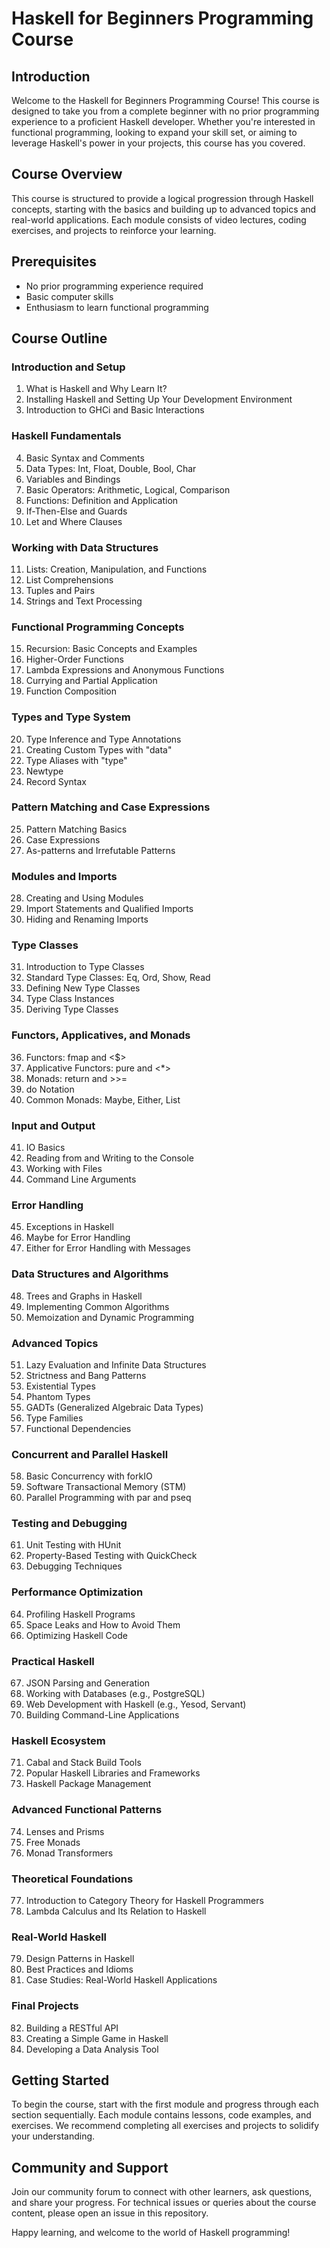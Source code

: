 # Haskell for Beginners Programming Course

## Introduction

Welcome to the Haskell for Beginners Programming Course! This course is designed to take you from a complete beginner with no prior programming experience to a proficient Haskell developer. Whether you're interested in functional programming, looking to expand your skill set, or aiming to leverage Haskell's power in your projects, this course has you covered.

## Course Overview

This course is structured to provide a logical progression through Haskell concepts, starting with the basics and building up to advanced topics and real-world applications. Each module consists of video lectures, coding exercises, and projects to reinforce your learning.

## Prerequisites

- No prior programming experience required
- Basic computer skills
- Enthusiasm to learn functional programming

## Course Outline

### Introduction and Setup
1. What is Haskell and Why Learn It?
2. Installing Haskell and Setting Up Your Development Environment
3. Introduction to GHCi and Basic Interactions

### Haskell Fundamentals
4. Basic Syntax and Comments
5. Data Types: Int, Float, Double, Bool, Char
6. Variables and Bindings
7. Basic Operators: Arithmetic, Logical, Comparison
8. Functions: Definition and Application
9. If-Then-Else and Guards
10. Let and Where Clauses

### Working with Data Structures
11. Lists: Creation, Manipulation, and Functions
12. List Comprehensions
13. Tuples and Pairs
14. Strings and Text Processing

### Functional Programming Concepts
15. Recursion: Basic Concepts and Examples
16. Higher-Order Functions
17. Lambda Expressions and Anonymous Functions
18. Currying and Partial Application
19. Function Composition

### Types and Type System
20. Type Inference and Type Annotations
21. Creating Custom Types with "data"
22. Type Aliases with "type"
23. Newtype
24. Record Syntax

### Pattern Matching and Case Expressions
25. Pattern Matching Basics
26. Case Expressions
27. As-patterns and Irrefutable Patterns

### Modules and Imports
28. Creating and Using Modules
29. Import Statements and Qualified Imports
30. Hiding and Renaming Imports

### Type Classes
31. Introduction to Type Classes
32. Standard Type Classes: Eq, Ord, Show, Read
33. Defining New Type Classes
34. Type Class Instances
35. Deriving Type Classes

### Functors, Applicatives, and Monads
36. Functors: fmap and <$>
37. Applicative Functors: pure and <*>
38. Monads: return and >>=
39. do Notation
40. Common Monads: Maybe, Either, List

### Input and Output
41. IO Basics
42. Reading from and Writing to the Console
43. Working with Files
44. Command Line Arguments

### Error Handling
45. Exceptions in Haskell
46. Maybe for Error Handling
47. Either for Error Handling with Messages

### Data Structures and Algorithms
48. Trees and Graphs in Haskell
49. Implementing Common Algorithms
50. Memoization and Dynamic Programming

### Advanced Topics
51. Lazy Evaluation and Infinite Data Structures
52. Strictness and Bang Patterns
53. Existential Types
54. Phantom Types
55. GADTs (Generalized Algebraic Data Types)
56. Type Families
57. Functional Dependencies

### Concurrent and Parallel Haskell
58. Basic Concurrency with forkIO
59. Software Transactional Memory (STM)
60. Parallel Programming with par and pseq

### Testing and Debugging
61. Unit Testing with HUnit
62. Property-Based Testing with QuickCheck
63. Debugging Techniques

### Performance Optimization
64. Profiling Haskell Programs
65. Space Leaks and How to Avoid Them
66. Optimizing Haskell Code

### Practical Haskell
67. JSON Parsing and Generation
68. Working with Databases (e.g., PostgreSQL)
69. Web Development with Haskell (e.g., Yesod, Servant)
70. Building Command-Line Applications

### Haskell Ecosystem
71. Cabal and Stack Build Tools
72. Popular Haskell Libraries and Frameworks
73. Haskell Package Management

### Advanced Functional Patterns
74. Lenses and Prisms
75. Free Monads
76. Monad Transformers

### Theoretical Foundations
77. Introduction to Category Theory for Haskell Programmers
78. Lambda Calculus and Its Relation to Haskell

### Real-World Haskell
79. Design Patterns in Haskell
80. Best Practices and Idioms
81. Case Studies: Real-World Haskell Applications

### Final Projects
82. Building a RESTful API
83. Creating a Simple Game in Haskell
84. Developing a Data Analysis Tool

## Getting Started

To begin the course, start with the first module and progress through each section sequentially. Each module contains lessons, code examples, and exercises. We recommend completing all exercises and projects to solidify your understanding.

## Community and Support

Join our community forum to connect with other learners, ask questions, and share your progress. For technical issues or queries about the course content, please open an issue in this repository.

Happy learning, and welcome to the world of Haskell programming!